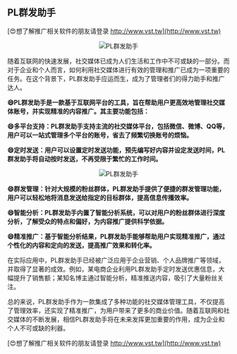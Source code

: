## **PL群发助手**

[😍想了解推广相关软件的朋友请登录 http://www.vst.tw](http://www.vst.tw)

 <center><img src="https://vst.tw/MP4/tuiguang/png/3.png" alt="PL群发助手"></center>

随着互联网的快速发展，社交媒体已成为人们生活和工作中不可或缺的一部分。而对于企业和个人而言，如何利用社交媒体进行有效的管理和推广已成为一项重要的任务。在这个背景下，PL群发助手应运而生，成为了管理者们的得力助手和推广达人。

**😄PL群发助手是一款基于互联网平台的工具，旨在帮助用户更高效地管理社交媒体账号，并实现精准的内容推广。其主要功能包括：**

**😄多平台支持：PL群发助手支持主流的社交媒体平台，包括微信、微博、QQ等，用户可以一站式管理多个平台的账号，省去了频繁切换账号的烦恼。**

**😄定时发送：用户可以设置定时发送功能，预先编写好内容并设定发送时间，PL群发助手将自动按时发送，不再受限于繁忙的工作时间。**

 <center><img src="https://vst.tw/MP4/tuiguang/png/8.png" alt="PL群发助手"></center>

**😄群发管理：针对大规模的粉丝群体，PL群发助手提供了便捷的群发管理功能，用户可以轻松地将消息发送给指定的目标群体，提高信息传播效率。**

**😄智能分析：PL群发助手内置了智能分析系统，可以对用户的粉丝群体进行深度分析，了解受众的特点和偏好，为内容推广提供科学依据。**

**😄精准推广：基于智能分析结果，PL群发助手能够帮助用户实现精准推广，通过个性化的内容和定向的发送，提高推广效果和转化率。**

在实际应用中，PL群发助手已经被广泛应用于企业营销、个人品牌推广等领域，并取得了显著的成效。例如，某电商企业利用PL群发助手定时发送优惠信息，大幅提升了销售额；某知名博主通过智能分析，精准推送内容，吸引了大量粉丝关注。

总的来说，PL群发助手作为一款集成了多种功能的社交媒体管理工具，不仅提高了管理效率，还实现了精准推广，为用户带来了更多的商业价值。随着互联网和社交媒体的不断发展，相信PL群发助手将在未来发挥更加重要的作用，成为企业和个人不可或缺的利器。

[😍想了解推广相关软件的朋友请登录 http://www.vst.tw](http://www.vst.tw)



